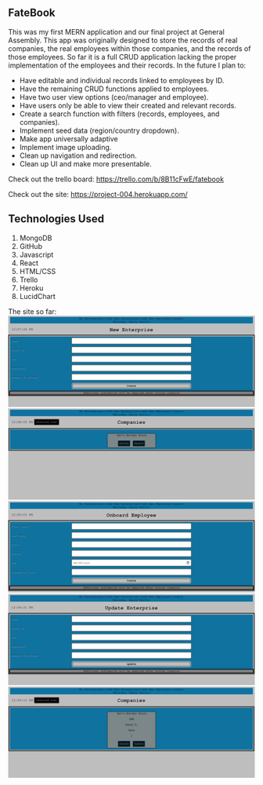 ## FateBook ##

This was my first MERN application and our final project at General Assembly. This app was originally designed to store the records of real companies, the real employees within those companies, and the records of those employees. So far it is a full CRUD application lacking the proper implementation of the employees and their records. In the future I plan to: 

- Have editable and individual records linked to employees by ID. 
- Have the remaining CRUD functions applied to employees. 
- Have two user view options (ceo/manager and employee).
- Have users only be able to view their created and relevant records.
- Create a search function with filters (records, employees, and companies).
- Implement seed data (region/country dropdown).
- Make app universally adaptive 
- Implement image uploading.
- Clean up navigation and redirection.
- Clean up UI and make more presentable.

Check out the trello board:
https://trello.com/b/8B11cFwE/fatebook

Check out the site:
https://project-004.herokuapp.com/

## Technologies Used ##
1. MongoDB
2. GitHub
3. Javascript
4. React
5. HTML/CSS
6. Trello
7. Heroku
8. LucidChart

The site so far:
<img src="/public/screenshots/new enterprise.png" alt="Alt text" title="Optional title">
<img src="public/screenshots/enterprise list.png" alt="Alt text" title="Optional title">
<img src="public/screenshots/new employee.png" alt="Alt text" title="Optional title">
<img src="public/screenshots/update.png" alt="Alt text" title="Optional title">
<img src="public/screenshots/updated.png" alt="Alt text" title="Optional title">
